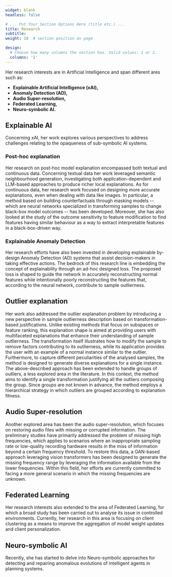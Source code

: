 ```yaml
---
widget: blank
headless: false

# ... Put Your Section Options Here (title etc.) ...
title: Research
subtitle:
weight: 10  # section position on page

design:
  # Choose how many columns the section has. Valid values: 1 or 2.
  columns: '1'
---
```


<div style="text-align: left; max-width: 900px!important">
    <p>Her research interests are in Artificial Intelligence and span different ares such as:</p>
    <ul>
        <li><strong>Explainable Artificial Intelligence (xAI),</strong></li>
        <li><strong>Anomaly Detection (AD),</strong></li>
        <li><strong>Audio Super-resolution,</strong></li>
        <li><strong>Federated Learning,</strong></li>
        <li><strong>Neuro-symbolic AI.</strong></li>
    </ul>
    <h2>Explainable AI</h2>
    <p>Concerning xAI, her work explores various perspectives to address challenges relating to the opaqueness of sub-symbolic AI systems.</p>
    <h3>Post-hoc explanation</h3>
    <p>
        Her research on post-hoc model explanation encompassed both textual and continuous data. Concerning textual data her work leveraged semantic neighbourhood generation, investigating both application-dependent and LLM-based approaches to produce richer local explanations. As for continuous data, her research work focused on designing more accurate explanations, even when dealing with data like images.
        In particular, a method based on building counterfactuals through masking models -- which are neural networks specialized in transforming samples to change black-box model outcomes -- has been developed. 
        Moreover, she has also looked at the study of the outcome sensitivity to feature modification to find features having similar behaviour as a way to extract interpretable features in a black-box-driven way.
    </p>
    <h3>Explainable Anomaly Detection</h3>
    <p>
        Her research efforts have also been invested in developing explainable by-design Anomaly Detection (AD) systems that assist decision-makers in taking effective actions. The bedrock of this research line is embedding the concept of explainability through an ad-hoc designed loss. The proposed loss is shaped to guide the network in accurately reconstructing normal features while intentionally poorly reconstructing the features that, according to the neural network, contribute to sample outlierness.
    </p>
    <h2>Outlier explanation</h2>
    <p>
        Her work also addressed the outlier explanation problem by introducing a new perspective in sample outlierness description based on transformation-based justifications. Unlike existing methods that focus on subspaces or feature ranking, this explanation shape is aimed at providing users with multifaceted explanations that enhance their understanding of sample outlierness. The transformation itself illustrates how to modify the sample to remove factors contributing to its outlierness, while its application provides the user with an example of a normal instance similar to the outlier. Furthermore, to capture different peculiarities of the analysed samples, the method is designed to generate diverse explanations for a single instance.  The above-described approach has been extended to handle groups of outliers, a less explored area in the literature.  In this context, the method aims to identify a single transformation justifying all the outliers composing the group.  Since groups are not known in advance, the method employs a hierarchical strategy in which outliers are grouped according to explanation fitness.
    </p>
    <h2>Audio Super-resolution</h2>
    <p>
Another explored area has been the audio super-resolution, which focuses on restoring audio files with missing or corrupted information. 
The preliminary studies have primarily addressed the problem of missing high frequencies, which applies to scenarios where an inappropriate sampling rate or low-quality recording hardware results in the miss of information beyond a certain frequency threshold.
To restore this data, a GAN-based approach leveraging vision transformers has been designed to generate the missing frequency range by leveraging the information available from the lower frequencies.
Within this field, her efforts are currently committed to facing a more general scenario in which the missing frequencies are unknown.
    </p>
    <h2>Federated Learning</h2>
    <p>Her research interests also extended to the area of Federated Learning, for which a broad study has been carried out to analyse its issue in controlled environments. Currently,  her research in this area is focusing on client clustering as a means to improve the aggregation of model weight updates and client personalization.
    </p>
    <h2>Neuro-symbolic AI</h2>
    <p>
    Recently, she has started to delve into Neuro-symbolic approaches for detecting and repairing anomalous evolutions of intelligent agents in planning systems.
    </p>
</div>
